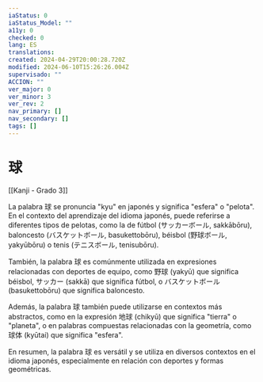 ```yaml
---
iaStatus: 0
iaStatus_Model: ""
a11y: 0
checked: 0
lang: ES
translations: 
created: 2024-04-29T20:00:28.720Z
modified: 2024-06-10T15:26:26.004Z
supervisado: ""
ACCION: ""
ver_major: 0
ver_minor: 3
ver_rev: 2
nav_primary: []
nav_secondary: []
tags: []
---
```

# 球

[[Kanji - Grado 3]]

La palabra 球 se pronuncia "kyu" en japonés y significa "esfera" o "pelota". En el contexto del aprendizaje del idioma japonés, puede referirse a diferentes tipos de pelotas, como la de fútbol (サッカーボール, sakkābōru), baloncesto (バスケットボール, basukettobōru), béisbol (野球ボール, yakyūbōru) o tenis (テニスボール, tenisubōru).

También, la palabra 球 es comúnmente utilizada en expresiones relacionadas con deportes de equipo, como 野球 (yakyū) que significa béisbol, サッカー (sakkā) que significa fútbol, o バスケットボール (basukettobōru) que significa baloncesto.

Además, la palabra 球 también puede utilizarse en contextos más abstractos, como en la expresión 地球 (chikyū) que significa "tierra" o "planeta", o en palabras compuestas relacionadas con la geometría, como 球体 (kyūtai) que significa "esfera".

En resumen, la palabra 球 es versátil y se utiliza en diversos contextos en el idioma japonés, especialmente en relación con deportes y formas geométricas.
